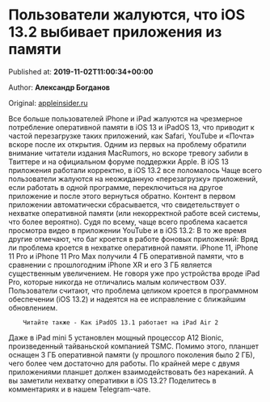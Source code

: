 
# Пользователи жалуются, что iOS 13.2 выбивает приложения из памяти

Published at: **2019-11-02T11:00:34+00:00**

Author: **Александр Богданов**

Original: [appleinsider.ru](https://appleinsider.ru/ios/polzovateli-zhaluyutsya-chto-ios-13-2-vybivaet-prilozheniya-iz-pamyati.html)

Все больше пользователей iPhone и iPad жалуются на чрезмерное потребление оперативной памяти в iOS 13 и iPadOS 13, что приводит к частой перезагрузке таких приложений, как Safari, YouTube и «Почта» вскоре после их открытия. Одним из первых на проблему обратили внимание читатели издания MacRumors, но вскоре тревогу забили в Твиттере и на официальном форуме поддержки Apple.
В iOS 13 приложения работали корректно, в iOS 13.2 все поломалось
Чаще всего пользователи жалуются на неожиданную «перезагрузку» приложений, если работать в одной программе, переключиться на другое приложение и после этого вернуться обратно. Контент в первом приложении автоматически сбрасывается, что свидетельствует о нехватке оперативной памяти (или некорректной работе всей системы, что более вероятно).
Судя по всему, чаще всего проблема касается просмотра видео в приложении YouTube и в iOS 13.2:
В то же время другие отмечают, что баг кроется в работе фоновых приложений:
Вряд ли проблема кроется в нехватке оперативной памяти. iPhone 11, iPhone 11 Pro и iPhone 11 Pro Max получили 4 ГБ оперативной памяти, что в сравнении с прошлогодним iPhone XR и его 3 ГБ является существенным увеличением. Не говоря уже про устройства вроде iPad Pro, которые никогда не отличались малым количеством ОЗУ. Пользователи считают, что проблема целиком кроется в программном обеспечении (iOS 13.2) и надеятся на ее исправление с ближайшим обновлением.

        Читайте также - Как iPadOS 13.1 работает на iPad Air 2
      
Даже в iPad mini 5 установлен мощный процессор A12 Bionic, произведенный тайваньской компанией TSMC. Помимо этого, планшет оснащен 3 ГБ оперативной памяти (у прошлого поколения было 2 ГБ), чего более чем достаточно для работы. По крайней мере с двумя приложениями планшет должен взаимодействовать без нареканий. А вы заметили нехватку оперативки в iOS 13.2? Поделитесь в комментариях и в нашем Telegram-чате.
